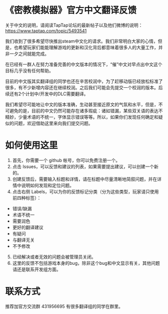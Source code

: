 # 《密教模拟器》官方中文翻译反馈

关于中文的说明，请阅读TapTap论坛的最新帖子以及他们微博的说明：
https://www.taptap.com/topic/5493541

我们收到了很多希望尽快推出steam中文化的请求。我们非常明白大家的心情，但是，也希望玩家们能能理解游戏的更新和汉化背后都意味着很多人的大量工作，并非一夕之间就能完成。

在已经有一群人在努力准备完善的中文版本的情况下，“催”中文对早点出中文这个目标几乎没有任何帮助。

目前的中文版其实翻译组的同学也还在辛苦校润中，为了赶移动版已经放松标准了很多，有不少新增内容还在继续校润。之后我们可能会先提交一个校润的版本。后续还有2个计划中/开发中的DLC需要翻译。

我们希望尽可能地让中文的版本准确，生动甚至接近原文的气氛和水平，但是，不可避免的是，目前的中文仍然可能存在诸多瑕疵：诸如错漏，某些双关语的表达不精妙，少量术语的不统一，字体显示错误等等。所以，如果你们发现任何确定和疑似的问题，欢迎借助这里来向我们提交问题。

# 如何使用这里

1. 首先，你需要一个 github 帐号，你可以免费注册一个。
2. 点击 Issues，可以反馈和建议的列表，如果需要提出建议，可以创建一个新的。
3. 创建反馈后，需要输入标题和详情，请在标题中尽量清晰地简叙问题，并在详情中说明如何发现和定位问题。
4. 点击右侧 Labels，可以为你的反馈标记分类（分为这些类型，玩家请只使用前四种标签）：
  - 错误/缺漏
  - 术语不统一
  - 需要润色
  - 更好的翻译建议
  - 有疑问
  - 与翻译无关
  - 不予修改
5. 已经解决或者无效的问题会被管理员关闭。
6. 这里的反馈不包括游戏本身的bug，除非这个bug和中文显示有关，其他问题请还是联系开发组方面。

# 联系方式

推荐加官方交流群 431956695
有很多翻译组的同学在群里。

